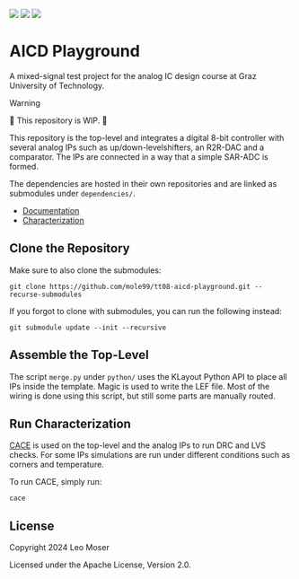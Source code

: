 ![](../../workflows/gds/badge.svg) ![](../../workflows/docs/badge.svg) ![](../../workflows/cace/badge.svg)

# AICD Playground

A mixed-signal test project for the analog IC design course at Graz University of Technology.

> [!WARNING]  
> 🚧 This repository is WIP. 🚧

This repository is the top-level and integrates a digital 8-bit controller with several analog IPs such as up/down-levelshifters, an R2R-DAC and a comparator. The IPs are connected in a way that a simple SAR-ADC is formed.

The dependencies are hosted in their own repositories and are linked as submodules under `dependencies/`.

- [Documentation](docs/tt_um_tt08_aicd_playground.md)
- [Characterization](docs/tt_um_tt08_aicd_playground_layout.md)

## Clone the Repository

Make sure to also clone the submodules:

	git clone https://github.com/mole99/tt08-aicd-playground.git --recurse-submodules

If you forgot to clone with submodules, you can run the following instead:

	git submodule update --init --recursive

## Assemble the Top-Level

The script `merge.py` under `python/` uses the KLayout Python API to place all IPs inside the template. Magic is used to write the LEF file. Most of the wiring is done using this script, but still some parts are manually routed.

## Run Characterization

[CACE](https://github.com/efabless/cace) is used on the top-level and the analog IPs to run DRC and LVS checks. For some IPs simulations are run under different conditions such as corners and temperature.

To run CACE, simply run:

	cace

## License

Copyright 2024 Leo Moser

Licensed under the Apache License, Version 2.0.
